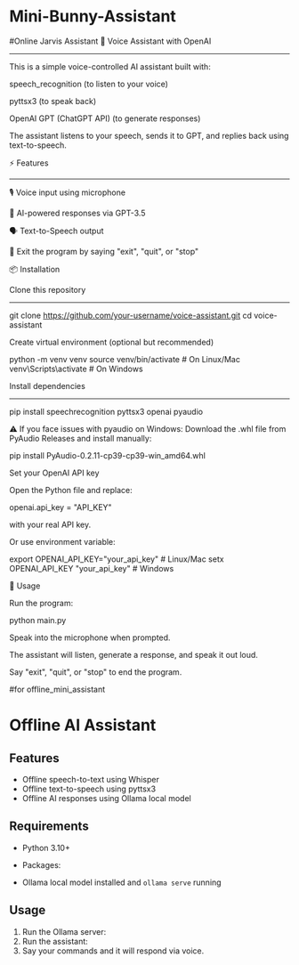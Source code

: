 # Mini-Bunny-Assistant
#Online Jarvis Assistant
🎤 Voice Assistant with OpenAI
___________________________________
This is a simple voice-controlled AI assistant built with:

speech_recognition (to listen to your voice)

pyttsx3 (to speak back)

OpenAI GPT (ChatGPT API) (to generate responses)

The assistant listens to your speech, sends it to GPT, and replies back using text-to-speech.

⚡ Features
_____________
🎙️ Voice input using microphone

🤖 AI-powered responses via GPT-3.5

🗣️ Text-to-Speech output

🚪 Exit the program by saying "exit", "quit", or "stop"

📦 Installation

Clone this repository
__________________________

git clone https://github.com/your-username/voice-assistant.git
cd voice-assistant


Create virtual environment (optional but recommended)

python -m venv venv
source venv/bin/activate   # On Linux/Mac
venv\Scripts\activate      # On Windows


Install dependencies
___________________________

pip install speechrecognition pyttsx3 openai pyaudio


⚠️ If you face issues with pyaudio on Windows:
Download the .whl file from PyAudio Releases
 and install manually:

pip install PyAudio-0.2.11-cp39-cp39-win_amd64.whl


Set your OpenAI API key

Open the Python file and replace:

openai.api_key = "API_KEY"


with your real API key.

Or use environment variable:

export OPENAI_API_KEY="your_api_key"   # Linux/Mac
setx OPENAI_API_KEY "your_api_key"     # Windows

🚀 Usage

Run the program:

python main.py


Speak into the microphone when prompted.

The assistant will listen, generate a response, and speak it out loud.

Say "exit", "quit", or "stop" to end the program.

#for offline_mini_assistant
# Offline AI Assistant

## Features
- Offline speech-to-text using Whisper
- Offline text-to-speech using pyttsx3
- Offline AI responses using Ollama local model

## Requirements
- Python 3.10+
- Packages:

- Ollama local model installed and `ollama serve` running

## Usage
1. Run the Ollama server:
2. Run the assistant:
3. Say your commands and it will respond via voice.
